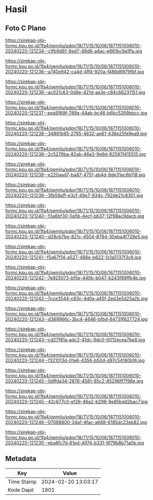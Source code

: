 # Hasil

## Foto C Plano

https://sirekap-obj-formc.kpu.go.id/1fa4/pemilu/pdpr/18/71/15/10/06/1871151006010-20240220-121234--c1fb9d81-8ed7-49d6-a4ac-e661bc9a1ffa.jpg

https://sirekap-obj-formc.kpu.go.id/1fa4/pemilu/pdpr/18/71/15/10/06/1871151006010-20240220-121236--a740e942-ca4d-4ff4-920a-f486d6979fbf.jpg

https://sirekap-obj-formc.kpu.go.id/1fa4/pemilu/pdpr/18/71/15/10/06/1871151006010-20240220-121236--ac021c63-0d8e-421d-aa3e-c84c66231151.jpg

https://sirekap-obj-formc.kpu.go.id/1fa4/pemilu/pdpr/18/71/15/10/06/1871151006010-20240220-121237--eea9169f-789a-44ab-bc46-b6bc5269bbcc.jpg

https://sirekap-obj-formc.kpu.go.id/1fa4/pemilu/pdpr/18/71/15/10/06/1871151006010-20240220-121238--34891b95-2795-4632-ae61-438e25fe9ea9.jpg

https://sirekap-obj-formc.kpu.go.id/1fa4/pemilu/pdpr/18/71/15/10/06/1871151006010-20240220-121238--2c5279ba-82ab-46a3-9e9d-82597f415515.jpg

https://sirekap-obj-formc.kpu.go.id/1fa4/pemilu/pdpr/18/71/15/10/06/1871151006010-20240220-121239--e220aad7-ba87-4751-ab4d-9de31ec6b118.jpg

https://sirekap-obj-formc.kpu.go.id/1fa4/pemilu/pdpr/18/71/15/10/06/1871151006010-20240220-121239--3fb59aff-e3cf-49e7-934c-792de21c8301.jpg

https://sirekap-obj-formc.kpu.go.id/1fa4/pemilu/pdpr/18/71/15/10/06/1871151006010-20240220-121240--f3a6bf30-0a5b-4ecf-bb37-12f98ac9dacb.jpg

https://sirekap-obj-formc.kpu.go.id/1fa4/pemilu/pdpr/18/71/15/10/06/1871151006010-20240220-121240--d28cb7be-821c-4504-8784-30eba4f728e5.jpg

https://sirekap-obj-formc.kpu.go.id/1fa4/pemilu/pdpr/18/71/15/10/06/1871151006010-20240220-121241--f5a67f14-a527-488e-b622-1c1a5137f3c8.jpg

https://sirekap-obj-formc.kpu.go.id/1fa4/pemilu/pdpr/18/71/15/10/06/1871151006010-20240220-121242--7e925073-bf5e-440b-b047-b243f89ffb4b.jpg

https://sirekap-obj-formc.kpu.go.id/1fa4/pemilu/pdpr/18/71/15/10/06/1871151006010-20240220-121242--7cce3544-c63c-4d0a-a45f-2ed3e5d25a2b.jpg

https://sirekap-obj-formc.kpu.go.id/1fa4/pemilu/pdpr/18/71/15/10/06/1871151006010-20240220-121243--d369966c-3bc4-4646-bfbd-84731f627724.jpg

https://sirekap-obj-formc.kpu.go.id/1fa4/pemilu/pdpr/18/71/15/10/06/1871151006010-20240220-121243--cd27f81a-adc2-41dc-9dc0-0012ecea7be8.jpg

https://sirekap-obj-formc.kpu.go.id/1fa4/pemilu/pdpr/18/71/15/10/06/1871151006010-20240220-121244--f321013d-01e6-4356-b50d-d97c54180b16.jpg

https://sirekap-obj-formc.kpu.go.id/1fa4/pemilu/pdpr/18/71/15/10/06/1871151006010-20240220-121245--0dffda34-2876-4581-85c2-85296ff7f98e.jpg

https://sirekap-obj-formc.kpu.go.id/1fa4/pemilu/pdpr/18/71/15/10/06/1871151006010-20240220-121245--42c677c0-ef26-46a2-b298-9e85bdd2bac7.jpg

https://sirekap-obj-formc.kpu.go.id/1fa4/pemilu/pdpr/18/71/15/10/06/1871151006010-20240220-121246--07088800-34a1-4fac-a688-6185dc23eb82.jpg

https://sirekap-obj-formc.kpu.go.id/1fa4/pemilu/pdpr/18/71/15/10/06/1871151006010-20240220-121235--eba6fc7d-61ed-4974-b331-9f79b8b71a0b.jpg


## Metadata

| Key        | Value               |
| ---------- | ------------------- |
| Time Stamp | 2024-02-20 13:03:17 |
| Kode Dapil | 1801                |



